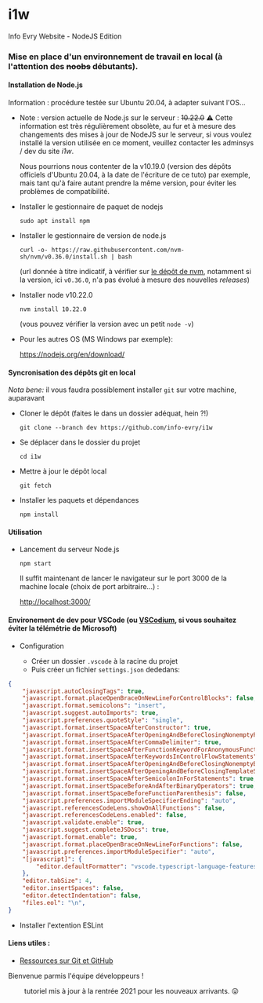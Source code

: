 # i1w
Info Evry Website - NodeJS Edition

### Mise en place d'un environnement de travail en local (à l'attention des <s>noobs</s> débutants).

#### Installation de Node.js 

Information : procédure testée sur Ubuntu 20.04, à adapter suivant l'OS...

* Note : version actuelle de Node.js sur le serveur : <s>10.22.0</s> ⚠️ Cette information est très régulièrement obsolète, au fur et à mesure des changements des mises à jour de NodeJS sur le serveur, si vous voulez installé la version utilisée en ce moment, veuillez contacter les adminsys / dev du site *i1w*.

    Nous pourrions nous contenter de la v10.19.0 (version des dépôts officiels d'Ubuntu 20.04, à la date de l'écriture de ce tuto) par exemple, mais tant qu'à faire autant prendre la même version, pour éviter les problèmes de compatibilité.

* Installer le gestionnaire de paquet de nodejs

    `sudo apt install npm`

* Installer le gestionnaire de version de node.js
    
    `curl -o- https://raw.githubusercontent.com/nvm-sh/nvm/v0.36.0/install.sh | bash`
    
    (url donnée à titre indicatif, à vérifier sur [le dépôt de nvm](https://github.com/nvm-sh/nvm), notamment si la version, ici `v0.36.0`, n'a pas évolué à mesure des nouvelles *releases*)

* Installer node v10.22.0
    
    `nvm install 10.22.0`

    (vous pouvez vérifier la version avec un petit `node -v`)

* Pour les autres OS (MS Windows par exemple):

	https://nodejs.org/en/download/

#### Syncronisation des dépôts git en local 

_Nota bene:_ il vous faudra possiblement installer `git` sur votre machine, auparavant

* Cloner le dépôt (faites le dans un dossier adéquat, hein ?!)

    `git clone --branch dev https://github.com/info-evry/i1w`

* Se déplacer dans le dossier du projet

    `cd i1w`

* Mettre à jour le dépôt local
    
    `git fetch`


* Installer les paquets et dépendances

    `npm install`

#### Utilisation

* Lancement du serveur Node.js

    `npm start`

    Il suffit maintenant de lancer le navigateur sur le port 3000 de la machine locale (choix de port arbitraire...) :
    
    [http://localhost:3000/](http://localhost:3000/)

#### Environement de dev pour VSCode (ou [VSCodium](https://vscodium.com), si vous souhaitez éviter la télémétrie de Microsoft)

* Configuration

	* Créer un dossier `.vscode` à la racine du projet
	* Puis créer un fichier `settings.json` dededans:
```json
{
    "javascript.autoClosingTags": true,    
    "javascript.format.placeOpenBraceOnNewLineForControlBlocks": false,
    "javascript.format.semicolons": "insert",
    "javascript.suggest.autoImports": true,
    "javascript.preferences.quoteStyle": "single",
    "javascript.format.insertSpaceAfterConstructor": true,
    "javascript.format.insertSpaceAfterOpeningAndBeforeClosingNonemptyParenthesis": true,
    "javascript.format.insertSpaceAfterCommaDelimiter": true,
    "javascript.format.insertSpaceAfterFunctionKeywordForAnonymousFunctions": true,
    "javascript.format.insertSpaceAfterKeywordsInControlFlowStatements": true,    
    "javascript.format.insertSpaceAfterOpeningAndBeforeClosingNonemptyBrackets": false,
    "javascript.format.insertSpaceAfterOpeningAndBeforeClosingTemplateStringBraces": false,
    "javascript.format.insertSpaceAfterSemicolonInForStatements": true,
    "javascript.format.insertSpaceBeforeAndAfterBinaryOperators": true,
    "javascript.format.insertSpaceBeforeFunctionParenthesis": false,
    "javascript.preferences.importModuleSpecifierEnding": "auto",
    "javascript.referencesCodeLens.showOnAllFunctions": false,
    "javascript.referencesCodeLens.enabled": false,
    "javascript.validate.enable": true,
    "javascript.suggest.completeJSDocs": true,
    "javascript.format.enable": true,
    "javascript.format.placeOpenBraceOnNewLineForFunctions": false,
    "javascript.preferences.importModuleSpecifier": "auto",
    "[javascript]": {
        "editor.defaultFormatter": "vscode.typescript-language-features"
    },
    "editor.tabSize": 4,
    "editor.insertSpaces": false,
	"editor.detectIndentation": false,
	"files.eol": "\n",
}	
```

* Installer l'extention ESLint

#### Liens utiles : 
* [Ressources sur Git et GitHub](https://drive.google.com/drive/folders/1_rNCJo7CVhF24G4-dElnr_7u4Rsmc7xR)

Bienvenue parmis l'équipe développeurs !



<p align="center">tutoriel mis à jour à la rentrée 2021 pour les nouveaux arrivants. 😜</p>
